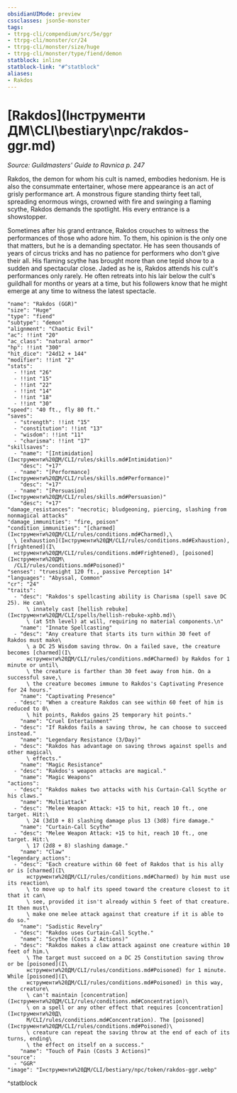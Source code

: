 ```yaml
---
obsidianUIMode: preview
cssclasses: json5e-monster
tags:
- ttrpg-cli/compendium/src/5e/ggr
- ttrpg-cli/monster/cr/24
- ttrpg-cli/monster/size/huge
- ttrpg-cli/monster/type/fiend/demon
statblock: inline
statblock-link: "#^statblock"
aliases:
- Rakdos
---
```

# [Rakdos](Інструменти ДМ\CLI\bestiary\npc/rakdos-ggr.md)
*Source: Guildmasters' Guide to Ravnica p. 247*  

Rakdos, the demon for whom his cult is named, embodies hedonism. He is also the consummate entertainer, whose mere appearance is an act of grisly performance art. A monstrous figure standing thirty feet tall, spreading enormous wings, crowned with fire and swinging a flaming scythe, Rakdos demands the spotlight. His every entrance is a showstopper.

Sometimes after his grand entrance, Rakdos crouches to witness the performances of those who adore him. To them, his opinion is the only one that matters, but he is a demanding spectator. He has seen thousands of years of circus tricks and has no patience for performers who don't give their all. His flaming scythe has brought more than one tepid show to a sudden and spectacular close. Jaded as he is, Rakdos attends his cult's performances only rarely. He often retreats into his lair below the cult's guildhall for months or years at a time, but his followers know that he might emerge at any time to witness the latest spectacle.

```statblock
"name": "Rakdos (GGR)"
"size": "Huge"
"type": "fiend"
"subtype": "demon"
"alignment": "Chaotic Evil"
"ac": !!int "20"
"ac_class": "natural armor"
"hp": !!int "300"
"hit_dice": "24d12 + 144"
"modifier": !!int "2"
"stats":
  - !!int "26"
  - !!int "15"
  - !!int "22"
  - !!int "14"
  - !!int "18"
  - !!int "30"
"speed": "40 ft., fly 80 ft."
"saves":
  - "strength": !!int "15"
  - "constitution": !!int "13"
  - "wisdom": !!int "11"
  - "charisma": !!int "17"
"skillsaves":
  - "name": "[Intimidation](Інструменти%20ДМ/CLI/rules/skills.md#Intimidation)"
    "desc": "+17"
  - "name": "[Performance](Інструменти%20ДМ/CLI/rules/skills.md#Performance)"
    "desc": "+17"
  - "name": "[Persuasion](Інструменти%20ДМ/CLI/rules/skills.md#Persuasion)"
    "desc": "+17"
"damage_resistances": "necrotic; bludgeoning, piercing, slashing from nonmagical attacks"
"damage_immunities": "fire, poison"
"condition_immunities": "[charmed](Інструменти%20ДМ/CLI/rules/conditions.md#Charmed),\
  \ [exhaustion](Інструменти%20ДМ/CLI/rules/conditions.md#Exhaustion), [frightened](І\
  нструменти%20ДМ/CLI/rules/conditions.md#Frightened), [poisoned](Інструменти%20ДМ\
  /CLI/rules/conditions.md#Poisoned)"
"senses": "truesight 120 ft., passive Perception 14"
"languages": "Abyssal, Common"
"cr": "24"
"traits":
  - "desc": "Rakdos's spellcasting ability is Charisma (spell save DC 25). He can\
      \ innately cast [hellish rebuke](Інструменти%20ДМ/CLI/spells/hellish-rebuke-xphb.md)\
      \ (at 5th level) at will, requiring no material components.\n"
    "name": "Innate Spellcasting"
  - "desc": "Any creature that starts its turn within 30 feet of Rakdos must make\
      \ a DC 25 Wisdom saving throw. On a failed save, the creature becomes [charmed](І\
      нструменти%20ДМ/CLI/rules/conditions.md#Charmed) by Rakdos for 1 minute or until\
      \ the creature is farther than 30 feet away from him. On a successful save,\
      \ the creature becomes immune to Rakdos's Captivating Presence for 24 hours."
    "name": "Captivating Presence"
  - "desc": "When a creature Rakdos can see within 60 feet of him is reduced to 0\
      \ hit points, Rakdos gains 25 temporary hit points."
    "name": "Cruel Entertainment"
  - "desc": "If Rakdos fails a saving throw, he can choose to succeed instead."
    "name": "Legendary Resistance (3/Day)"
  - "desc": "Rakdos has advantage on saving throws against spells and other magical\
      \ effects."
    "name": "Magic Resistance"
  - "desc": "Rakdos's weapon attacks are magical."
    "name": "Magic Weapons"
"actions":
  - "desc": "Rakdos makes two attacks with his Curtain-Call Scythe or his claws."
    "name": "Multiattack"
  - "desc": "Melee Weapon Attack: +15 to hit, reach 10 ft., one target. Hit:\
      \ 24 (3d10 + 8) slashing damage plus 13 (3d8) fire damage."
    "name": "Curtain-Call Scythe"
  - "desc": "Melee Weapon Attack: +15 to hit, reach 10 ft., one target. Hit:\
      \ 17 (2d8 + 8) slashing damage."
    "name": "Claw"
"legendary_actions":
  - "desc": "Each creature within 60 feet of Rakdos that is his ally or is [charmed](І\
      нструменти%20ДМ/CLI/rules/conditions.md#Charmed) by him must use its reaction\
      \ to move up to half its speed toward the creature closest to it that it can\
      \ see, provided it isn't already within 5 feet of that creature. It then must\
      \ make one melee attack against that creature if it is able to do so."
    "name": "Sadistic Revelry"
  - "desc": "Rakdos uses Curtain-Call Scythe."
    "name": "Scythe (Costs 2 Actions)"
  - "desc": "Rakdos makes a claw attack against one creature within 10 feet of him.\
      \ The target must succeed on a DC 25 Constitution saving throw or be [poisoned](І\
      нструменти%20ДМ/CLI/rules/conditions.md#Poisoned) for 1 minute. While [poisoned](І\
      нструменти%20ДМ/CLI/rules/conditions.md#Poisoned) in this way, the creature\
      \ can't maintain [concentration](Інструменти%20ДМ/CLI/rules/conditions.md#Concentration)\
      \ on a spell or any other effect that requires [concentration](Інструменти%20Д\
      М/CLI/rules/conditions.md#Concentration). The [poisoned](Інструменти%20ДМ/CLI/rules/conditions.md#Poisoned)\
      \ creature can repeat the saving throw at the end of each of its turns, ending\
      \ the effect on itself on a success."
    "name": "Touch of Pain (Costs 3 Actions)"
"source":
  - "GGR"
"image": "Інструменти%20ДМ/CLI/bestiary/npc/token/rakdos-ggr.webp"
```
^statblock